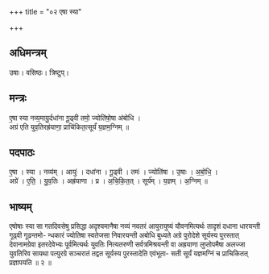+++
title = "०२ एषा स्या"

+++
## अधिमन्त्रम्
उषाः। वसिष्ठः। त्रिष्टुप्।

## मन्त्रः
ए॒षा स्या नव्य॒मायु॒र्दधा॑ना गू॒ढ्वी तमो॒ ज्योति॑षो॒षा अ॑बोधि ।  
अग्र॑ एति युव॒तिरह्र॑याणा॒ प्राचि॑कित॒त्सूर्यं॑ य॒ज्ञम॒ग्निम् ॥

## पदपाठः
ए॒षा । स्या । नव्य॑म् । आयुः॑ । दधा॑ना । गू॒ढ्वी । तमः॑ । ज्योति॑षा । उ॒षाः । अ॒बो॒धि॒ ।  
अग्रे॑ । ए॒ति॒ । यु॒व॒तिः । अह्र॑याणा । प्र । अ॒चि॒कि॒त॒त् । सूर्य॑म् । य॒ज्ञम् । अ॒ग्निम् ॥

## भाष्यम्
एषोषाः स्या सा गतदिवसेषु प्रसिद्धा अदृश्यमानैषा नव्यं नवतरं आयुरायुष्यं यौवनमित्यर्थः तादृशं दधाना धारयन्ती गूढ्वी गूढन्तमो- न्धकारं ज्योतिषा स्वतेजसा निवारयन्ती अबोधि बुध्यते अग्रे पुरोदेशे सूर्यस्य पुरस्तात् देवानामग्रेवा इतरदेवेभ्यः पूर्वमित्यर्थः युवतिः नित्यतरुणी सर्वत्रमिश्रयन्ती वा अह्रयाणा लुप्तोपमैषा अलज्जा युवतिरिव सायथा पत्युरग्रे सञ्चरातं तद्वत सूर्यस्य पुरस्तादेति एवंभूता- सती सूर्यं यज्ञमग्निं च प्राचिकितत् प्रज्ञापयति ॥ २ ॥